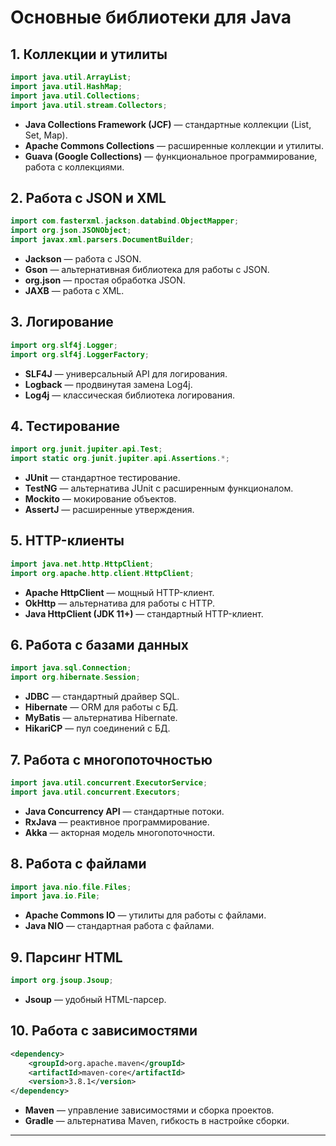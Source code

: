 # Основные библиотеки для Java    

## 1. Коллекции и утилиты

```java
import java.util.ArrayList;
import java.util.HashMap;
import java.util.Collections;
import java.util.stream.Collectors;
```

- **Java Collections Framework (JCF)** — стандартные коллекции (List, Set, Map).
- **Apache Commons Collections** — расширенные коллекции и утилиты.
- **Guava (Google Collections)** — функциональное программирование, работа с коллекциями.

## 2. Работа с JSON и XML

```java
import com.fasterxml.jackson.databind.ObjectMapper;
import org.json.JSONObject;
import javax.xml.parsers.DocumentBuilder;
```

- **Jackson** — работа с JSON.
- **Gson** — альтернативная библиотека для работы с JSON.
- **org.json** — простая обработка JSON.
- **JAXB** — работа с XML.

## 3. Логирование

```java
import org.slf4j.Logger;
import org.slf4j.LoggerFactory;
```

- **SLF4J** — универсальный API для логирования.
- **Logback** — продвинутая замена Log4j.
- **Log4j** — классическая библиотека логирования.

## 4. Тестирование

```java
import org.junit.jupiter.api.Test;
import static org.junit.jupiter.api.Assertions.*;
```

- **JUnit** — стандартное тестирование.
- **TestNG** — альтернатива JUnit с расширенным функционалом.
- **Mockito** — мокирование объектов.
- **AssertJ** — расширенные утверждения.

## 5. HTTP-клиенты

```java
import java.net.http.HttpClient;
import org.apache.http.client.HttpClient;
```

- **Apache HttpClient** — мощный HTTP-клиент.
- **OkHttp** — альтернатива для работы с HTTP.
- **Java HttpClient (JDK 11+)** — стандартный HTTP-клиент.

## 6. Работа с базами данных

```java
import java.sql.Connection;
import org.hibernate.Session;
```

- **JDBC** — стандартный драйвер SQL.
- **Hibernate** — ORM для работы с БД.
- **MyBatis** — альтернатива Hibernate.
- **HikariCP** — пул соединений с БД.

## 7. Работа с многопоточностью

```java
import java.util.concurrent.ExecutorService;
import java.util.concurrent.Executors;
```

- **Java Concurrency API** — стандартные потоки.
- **RxJava** — реактивное программирование.
- **Akka** — акторная модель многопоточности.

## 8. Работа с файлами

```java
import java.nio.file.Files;
import java.io.File;
```

- **Apache Commons IO** — утилиты для работы с файлами.
- **Java NIO** — стандартная работа с файлами.

## 9. Парсинг HTML

```java
import org.jsoup.Jsoup;
```

- **Jsoup** — удобный HTML-парсер.

## 10. Работа с зависимостями

```xml
<dependency>
    <groupId>org.apache.maven</groupId>
    <artifactId>maven-core</artifactId>
    <version>3.8.1</version>
</dependency>
```

- **Maven** — управление зависимостями и сборка проектов.
- **Gradle** — альтернатива Maven, гибкость в настройке сборки.

---

